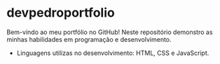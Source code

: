 # devpedroportfolio

Bem-vindo ao meu portfólio no GitHub! Neste repositório demonstro as minhas habilidades em programação e desenvolvimento. 

- Linguagens utilizas no desenvolvimento: HTML, CSS e JavaScript.



